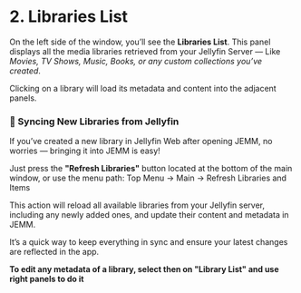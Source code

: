 # 2. Libraries List #

On the left side of the window, you’ll see the **Libraries List**. This panel displays all the media libraries retrieved from your Jellyfin Server — Like *Movies, TV Shows, Music, Books, or any custom collections you’ve created*.

Clicking on a library will load its metadata and content into the adjacent panels.

### 🔄 Syncing New Libraries from Jellyfin ###

If you’ve created a new library in Jellyfin Web after opening JEMM, no worries — bringing it into JEMM is easy!

Just press the **"Refresh Libraries"** button located at the bottom of the main window, or use the menu path: Top Menu → Main → Refresh Libraries and Items

This action will reload all available libraries from your Jellyfin server, including any newly added ones, and update their content and metadata in JEMM.

It’s a quick way to keep everything in sync and ensure your latest changes are reflected in the app.

**To edit any metadata of a library, select then on "Library List" and use right panels to do it** 
